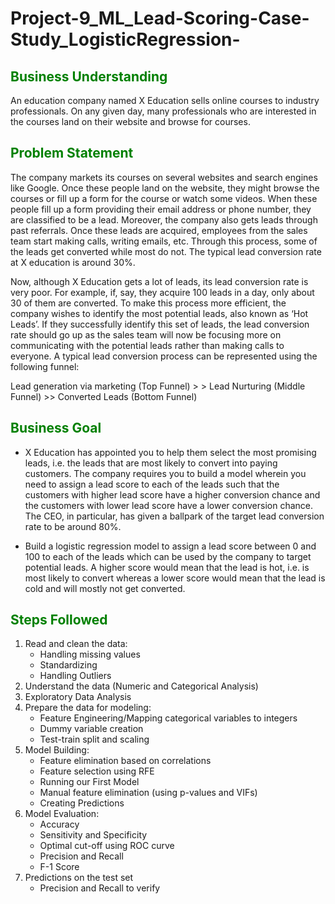 # Project-9_ML_Lead-Scoring-Case-Study_LogisticRegression-

## <font color = Green > Business Understanding </font>  

An education company named X Education sells online courses to industry professionals. On any given day, many professionals who are interested in the courses land on their website and browse for courses. 

## <font color = Green > Problem Statement </font>

The company markets its courses on several websites and search engines like Google. Once these people land on the website, they might browse the courses or fill up a form for the course or watch some videos. When these people fill up a form providing their email address or phone number, they are classified to be a lead. Moreover, the company also gets leads through past referrals. Once these leads are acquired, employees from the sales team start making calls, writing emails, etc. Through this process, some of the leads get converted while most do not. The typical lead conversion rate at X education is around 30%. 

Now, although X Education gets a lot of leads, its lead conversion rate is very poor. For example, if, say, they acquire 100 leads in a day, only about 30 of them are converted. To make this process more efficient, the company wishes to identify the most potential leads, also known as ‘Hot Leads’. If they successfully identify this set of leads, the lead conversion rate should go up as the sales team will now be focusing more on communicating with the potential leads rather than making calls to everyone. A typical lead conversion process can be represented using the following funnel: 

Lead generation via marketing (Top Funnel) > > Lead Nurturing (Middle Funnel) >> Converted Leads (Bottom Funnel)

## <font color = Green > Business Goal </font>

+ X Education has appointed you to help them select the most promising leads, i.e. the leads that are most likely to convert into paying customers. The company requires you to build a model wherein you need to assign a lead score to each of the leads such that the customers with higher lead score have a higher conversion chance and the customers with lower lead score have a lower conversion chance. The CEO, in particular, has given a ballpark of the target lead conversion rate to be around 80%.

+ Build a logistic regression model to assign a lead score between 0 and 100 to each of the leads which can be used by the company to target potential leads. A higher score would mean that the lead is hot, i.e. is most likely to convert whereas a lower score would mean that the lead is cold and will mostly not get converted.

## <font color = Green > Steps Followed </font>

1. Read and clean the data:
    + Handling missing values
    + Standardizing
    + Handling Outliers
2. Understand the data (Numeric and Categorical Analysis)
3. Exploratory Data Analysis
4. Prepare the data for modeling:
    + Feature Engineering/Mapping categorical variables to integers
    + Dummy variable creation
    + Test-train split and scaling
5. Model Building:
    + Feature elimination based on correlations
    + Feature selection using RFE
    + Running our First Model
    + Manual feature elimination (using p-values and VIFs)
    + Creating Predictions
6. Model Evaluation:
    + Accuracy
    + Sensitivity and Specificity
    + Optimal cut-off using ROC curve
    + Precision and Recall
    + F-1 Score
7. Predictions on the test set
    + Precision and Recall to verify
